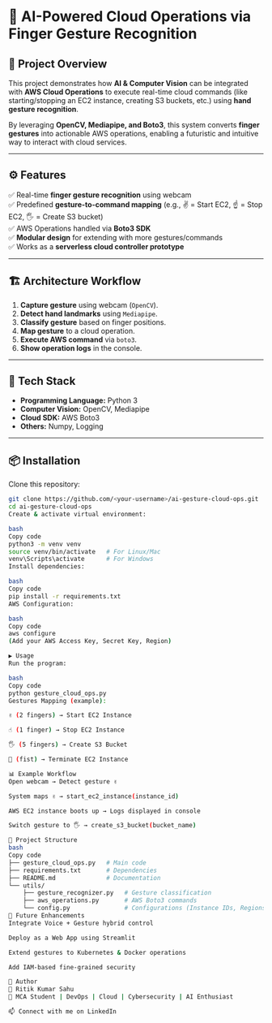 # 🤖 AI-Powered Cloud Operations via Finger Gesture Recognition  

## 📌 Project Overview  
This project demonstrates how **AI & Computer Vision** can be integrated with **AWS Cloud Operations** to execute real-time cloud commands (like starting/stopping an EC2 instance, creating S3 buckets, etc.) using **hand gesture recognition**.  

By leveraging **OpenCV, Mediapipe, and Boto3**, this system converts **finger gestures** into actionable AWS operations, enabling a futuristic and intuitive way to interact with cloud services.  

---

## ⚙️ Features  
✅ Real-time **finger gesture recognition** using webcam  
✅ Predefined **gesture-to-command mapping** (e.g., ✌️ = Start EC2, ☝️ = Stop EC2, 🖐️ = Create S3 bucket)  
✅ AWS Operations handled via **Boto3 SDK**  
✅ **Modular design** for extending with more gestures/commands  
✅ Works as a **serverless cloud controller prototype**  

---

## 🏗️ Architecture Workflow  

1. **Capture gesture** using webcam (`OpenCV`).  
2. **Detect hand landmarks** using `Mediapipe`.  
3. **Classify gesture** based on finger positions.  
4. **Map gesture** to a cloud operation.  
5. **Execute AWS command** via `boto3`.  
6. **Show operation logs** in the console.  

---

## 🚀 Tech Stack  
- **Programming Language:** Python 3  
- **Computer Vision:** OpenCV, Mediapipe  
- **Cloud SDK:** AWS Boto3  
- **Others:** Numpy, Logging  

---

## 📦 Installation  

Clone this repository:  
```bash
git clone https://github.com/<your-username>/ai-gesture-cloud-ops.git
cd ai-gesture-cloud-ops
Create & activate virtual environment:

bash
Copy code
python3 -m venv venv
source venv/bin/activate   # For Linux/Mac
venv\Scripts\activate      # For Windows
Install dependencies:

bash
Copy code
pip install -r requirements.txt
AWS Configuration:

bash
Copy code
aws configure
(Add your AWS Access Key, Secret Key, Region)

▶️ Usage
Run the program:

bash
Copy code
python gesture_cloud_ops.py
Gestures Mapping (example):

✌️ (2 fingers) → Start EC2 Instance

☝️ (1 finger) → Stop EC2 Instance

🖐️ (5 fingers) → Create S3 Bucket

👊 (fist) → Terminate EC2 Instance

📊 Example Workflow
Open webcam → Detect gesture ✌️

System maps ✌️ → start_ec2_instance(instance_id)

AWS EC2 instance boots up → Logs displayed in console

Switch gesture to 🖐️ → create_s3_bucket(bucket_name)

📂 Project Structure
bash
Copy code
├── gesture_cloud_ops.py   # Main code
├── requirements.txt       # Dependencies
├── README.md              # Documentation
└── utils/
    ├── gesture_recognizer.py   # Gesture classification
    ├── aws_operations.py       # AWS Boto3 commands
    └── config.py               # Configurations (Instance IDs, Regions)
🔮 Future Enhancements
Integrate Voice + Gesture hybrid control

Deploy as a Web App using Streamlit

Extend gestures to Kubernetes & Docker operations

Add IAM-based fine-grained security

🙌 Author
👤 Ritik Kumar Sahu
🚀 MCA Student | DevOps | Cloud | Cybersecurity | AI Enthusiast

📫 Connect with me on LinkedIn
